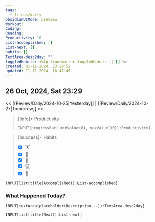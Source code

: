 ```yaml
---
tags:
  - lifeos/daily
obsidianUIMode: preview
Workout: 
Coding: 
Reading: 
Productivity: 10
List-accomplished: []
List-next: []
habits: []
TextArea-desc2day: ""
toggledHabits: <%tp.frontmatter.toggledHabits || [] %>
created: 01-11-2024, 23:29:52
updated: 11-11-2024, 16:47:45
---
```


## 26 Oct, 2024, Sat 23:29

<< [[Review/Daily/2024-10-25|Yesterday]] | [[Review/Daily/2024-10-27|Tomorrow]] >>


> [!info]+ Productivity
> ```meta-bind
> INPUT[progressBar( minValue(0), maxValue(10)):Productivity]
> ```

> [!success]+ Habits
> - [x] 🏋️
> - [x] 🥁
> - [x] 💆
> - [x] 💻
> - [x] 📖


```meta-bind
INPUT[list(title(Accomplished)):List-accomplished]
```


### What Happened Today?
```meta-bind
INPUT[textArea(placeholder(Description...)):TextArea-desc2day]
```


```meta-bind
INPUT[list(title(Next)):List-next]
```


